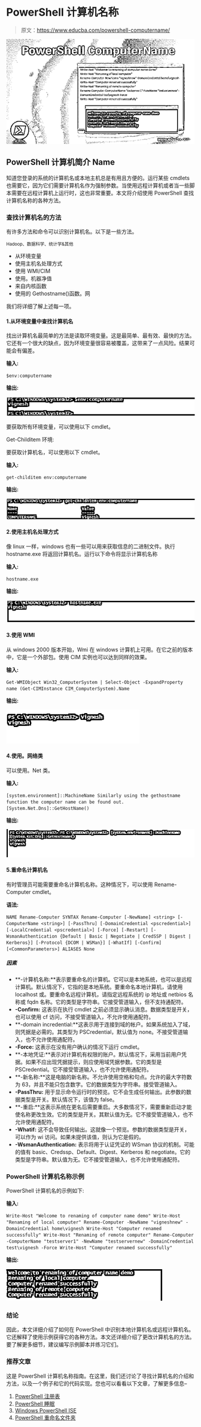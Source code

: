 # PowerShell 计算机名称

> 原文：<https://www.educba.com/powershell-computername/>

![PowerShell ComputerName](img/fd454ce9d742ef8d275462b3ff937098.png)



## PowerShell 计算机简介 Name

知道您登录的系统的计算机名或本地主机总是有用且方便的。运行某些 cmdlets 也需要它，因为它们需要计算机名作为强制参数。当使用远程计算机或者当一些脚本需要在远程计算机上运行时，这也非常重要。本文将介绍使用 PowerShell 查找计算机名称的各种方法。

### 查找计算机名的方法

有许多方法和命令可以识别计算机名。以下是一些方法。

<small>Hadoop、数据科学、统计学&其他</small>

*   从环境变量
*   使用主机名处理方式
*   使用 WMI/CIM
*   使用。机器净值
*   来自内核函数
*   使用的 Gethostname()函数。网

我们将详细了解上述每一项。

#### 1.从环境变量中查找计算机名

找出计算机名最简单的方法是读取环境变量。这是最简单、最有效、最快的方法。它还有一个很大的缺点，因为环境变量很容易被覆盖，这带来了一点风险。结果可能会有偏差。

**输入:**

`$env:computername`

**输出:**

![PowerShell ComputerName-1.1](img/61f46d68a0371f4108726046c94ec315.png)



要获取所有环境变量，可以使用以下 cmdlet。

Get-Childitem 环境:

要获取计算机名，可以使用以下 cmdlet。

**输入:**

`get-childitem env:computername`

**输出:**

![PowerShell ComputerName-1.2](img/f3739edd0af30ce8df0a2e5d057e4b37.png)



#### 2.使用主机名处理方式

像 linux 一样，windows 也有一些可以用来获取信息的二进制文件。执行 hostname.exe 将返回计算机名。运行以下命令将显示计算机名称

**输入:**

`hostname.exe`

**输出:**

![PowerShell ComputerName-1.3](img/62cec1928b1b99fbfa995d3c15e1ffa5.png)



#### 3.使用 WMI

从 windows 2000 版本开始，Wmi 在 windows 计算机上可用。在它之前的版本中，它是一个外部包。使用 CIM 实例也可以达到同样的效果。

**输入:**

`Get-WMIObject Win32_ComputerSystem | Select-Object -ExpandProperty name
(Get-CIMInstance CIM_ComputerSystem).Name`

**输出:**

![Output-1.4](img/35de3a159d5935f0702d497fecb70fc3.png)



#### 4.使用。网络类

可以使用。Net 类。

**输入:**

`[system.environment]::MachineName
Similarly using the gethostname function the computer name can be found out.
[System.Net.Dns]::GetHostName()`

**输出:**

![Output-1.5](img/62b8347d6d2b1b3e3cfbd13b33aa2247.png)



#### 5.重命名计算机名

有时管理员可能需要重命名计算机名称。这种情况下，可以使用 Rename-Computer cmdlet。

**语法:**

`NAME
Rename-Computer
SYNTAX
Rename-Computer [-NewName] <string> [-ComputerName <string>] [-PassThru] [-DomainCredential <pscredential>] [-LocalCredential <pscredential>] [-Force] [-Restart] [-WsmanAuthentication {Default | Basic | Negotiate | CredSSP | Digest | Kerberos}] [-Protocol {DCOM | WSMan}] [-WhatIf] [-Confirm]  [<CommonParameters>] ALIASES
None`

##### 因素

*   **-计算机名称:**表示要重命名的计算机。它可以是本地系统，也可以是远程计算机。默认情况下，它指的是本地系统。要重命名本地计算机，请使用 localhost 或。要重命名远程计算机，请指定远程系统的 ip 地址或 netbios 名称或 fqdn 名称。它的类型是字符串。它接受管道输入，但不支持通配符。
*   **-Confirm:** 这表示在执行 cmdlet 之前必须显示确认消息。数据类型是开关，也可以使用 cf 访问，不接受管道输入，不允许使用通配符。
*   **-domain incredential:**这表示用于连接到域的帐户。如果系统加入了域，则凭据是必需的。其类型为 PSCredential，默认值为 none。不接受管道输入，也不允许使用通配符。
*   **-Force:** 这表示在没有用户确认的情况下运行 cmdlet。
*   **-本地凭证:**表示对计算机有权限的账户。默认情况下，采用当前用户凭据。如果不应出现凭据提示，则应使用域凭据参数。它的类型是 PSCredential。它不接受管道输入，也不允许使用通配符。
*   **-新名称:**这是电脑的新名称。不允许使用空格和句点。允许的最大字符数为 63，并且不能只包含数字。它的数据类型为字符串。接受管道输入。
*   **-PassThru:** 用于显示命令运行时的预览。它不会生成任何输出。此参数的数据类型是开关。默认情况下，该值为 false。
*   **-重启:**这表示系统在更名后需要重启。大多数情况下，需要重新启动才能使名称更改生效。它的类型是开关。其默认值为无。它不接受管道输入，也不允许使用通配符。
*   **-Whatif:** 这不会导致任何输出。这就像一个预览。参数的数据类型是开关，可以作为 wi 访问。如果未提供该值，则认为它是假的。
*   **-WsmanAuthentication:** 表示将用于认证凭证的 WSman 协议的机制。可能的值有 basic、Credssp、Default、Digest、Kerberos 和 negotiate。它的类型是字符串。默认值为无。它不接受管道输入，也不允许使用通配符。

### PowerShell 计算机名称示例

PowerShell 计算机名的示例如下:

**输入:**

`Write-Host "Welcome to renaming of computer name demo"
Write-Host "Renaming of local computer"
Rename-Computer -NewName "vigneshnew" -DomainCredential home\vignesh
Write-Host "Computer renamed successfully"
Write-Host "Renaming of remote computer"
Rename-Computer -ComputerName "testserver1" -NewName "testservernew" -DomainCredential test\vignesh -Force
Write-Host "Computer renamed successfully"`

**输出:**

![Output-1.6](img/25636d3032caffec25a6ca1bdad2e29d.png)



### 结论

因此，本文详细介绍了如何在 PowerShell 中识别本地计算机名或远程计算机名。它还解释了使用示例获得它的各种方法。本文还详细介绍了更改计算机名的方法。要了解更多细节，建议编写示例脚本并练习它们。

### 推荐文章

这是 PowerShell 计算机名称指南。在这里，我们还讨论了寻找计算机名的介绍和方法，以及一个例子和它的代码实现。您也可以看看以下文章，了解更多信息–

1.  [PowerShell 注册表](https://www.educba.com/powershell-registry/)
2.  [PowerShell 睡眠](https://www.educba.com/powershell-sleep/)
3.  [Windows PowerShell ISE](https://www.educba.com/windows-powershell-ise/)
4.  [PowerShell 重命名文件夹](https://www.educba.com/powershell-rename-folder/)





